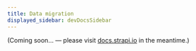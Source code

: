 ```yaml
---
title: Data migration
displayed_sidebar: devDocsSidebar
---
```


(Coming soon… — please visit [docs.strapi.io](https://docs.strapi.io/developer-docs/latest/update-migration-guides/migration-guides/v4/data-migration.html) in the meantime.)
